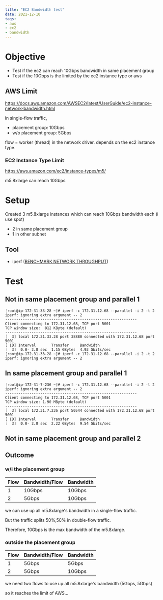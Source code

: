 ```yaml
---
title: "EC2 Bandwidth test"
date: 2021-12-10
tags:
- aws
- ec2
- bandwidth
---
```


# Objective

* Test if the ec2 can reach 10Gbps bandwidth in same placement group
* Test if the 10Gbps is the limited by the ec2 instance type or aws

## AWS Limit

https://docs.aws.amazon.com/AWSEC2/latest/UserGuide/ec2-instance-network-bandwidth.html

in single-flow traffic,

* placement group: 10Gbps
* w/o placement group: 5Gbps

flow = worker (thread) in the network driver. depends on the ec2 instance type.

### EC2 Instance Type Limit

https://aws.amazon.com/ec2/instance-types/m5/

m5.8xlarge can reach 10Gbps

# Setup

Created 3 m5.8xlarge instances which can reach 10Gbps bandwidth each (i use spot)

* 2 in same placement group
* 1 in other subnet

## Tool

* iperf ([BENCHMARK NETWORK THROUGHPUT](https://ec2-immersionday.workshop.aws/benchmark-network-throughput.html))

# Test

## Not in same placement group and parallel 1

```
[root@ip-172-31-33-28 ~]# iperf -c 172.31.12.68 --parallel -i 2 -t 2
iperf: ignoring extra argument -- 2
------------------------------------------------------------
Client connecting to 172.31.12.68, TCP port 5001
TCP window size:  812 KByte (default)
------------------------------------------------------------
[  3] local 172.31.33.28 port 38880 connected with 172.31.12.68 port 5001
[ ID] Interval       Transfer     Bandwidth
[  3]  0.0- 2.0 sec  1.15 GBytes  4.93 Gbits/sec
[root@ip-172-31-33-28 ~]# iperf -c 172.31.12.68 --parallel -i 2 -t 2
iperf: ignoring extra argument -- 2
```

## In same placement group and parallel 1

```
[root@ip-172-31-7-236 ~]# iperf -c 172.31.12.68 --parallel -i 2 -t 2
iperf: ignoring extra argument -- 2
------------------------------------------------------------
Client connecting to 172.31.12.68, TCP port 5001
TCP window size: 1.90 MByte (default)
------------------------------------------------------------
[  3] local 172.31.7.236 port 50544 connected with 172.31.12.68 port 5001
[ ID] Interval       Transfer     Bandwidth
[  3]  0.0- 2.0 sec  2.22 GBytes  9.54 Gbits/sec
```

## Not in same placement group and parallel 2

## Outcome

### w/i the placement group

| Flow | Bandwidth/Flow | Bandwidth |
|  --- | ---            | ---       |
|    1 | 10Gbps         | 10Gbps    |
|    2 | 5Gbps          | 10Gbps    |

we can use up all m5.8xlarge's bandwidth in a single-flow traffic. 

But the traffic splits 50%,50% in double-flow traffic. 

Therefore, 10Gbps is the max bandwidth of the m5.8xlarge.

### outside the placement group

| Flow | Bandwidth/Flow | Bandwidth |
|  --- | ---            | ---       |
|    1 | 5Gbps          | 5Gbps     |
|    2 | 5Gbps          | 10Gbps    |

we need two flows to use up all m5.8xlarge's bandwidth (5Gbps, 5Gbps)

so it reaches the limit of AWS...
